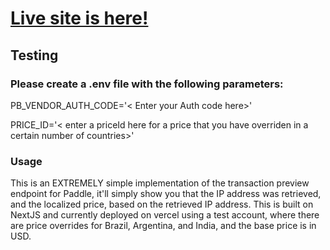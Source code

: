 # <a href="https://next-pricing-paddle.vercel.app/" target="_blank">Live site is here!</a>


## Testing
### Please create a .env file with the following parameters:

PB_VENDOR_AUTH_CODE='< Enter your Auth code here>'

PRICE_ID='< enter a priceId here for a price that you have overriden in a certain number of countries>'

### Usage
This is an EXTREMELY simple implementation of the transaction preview endpoint for Paddle, it'll simply show you that the IP address was retrieved, and the localized price, based on the retrieved IP address. This is built on NextJS and currently deployed on vercel using a test account, where there are price overrides for Brazil, Argentina, and India, and the base price is in USD. 
